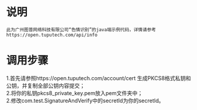 # 说明
    此为广州图普网络科技有限公司“色情识别”的java端示例代码，详情请参考  https://open.tuputech.com/api/info

# 调用步骤
1.首先请参照https://open.tuputech.com/account/cert 生成PKCS8格式私钥和公钥，并复制全部公钥内容提交；  
2.将你的私钥pkcs8_private_key.pem放入pem文件夹中；  
2.修改com.test.SignatureAndVerify中的secretId为你的secretId。
